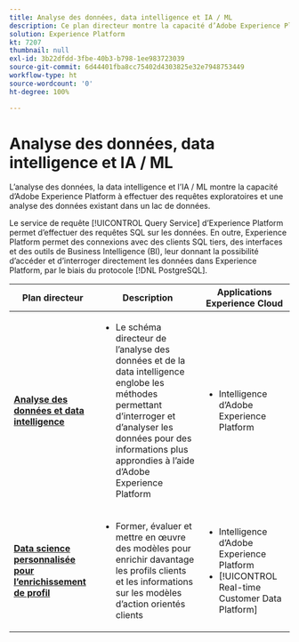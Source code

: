 ```yaml
---
title: Analyse des données, data intelligence et IA / ML
description: Ce plan directeur montre la capacité d’Adobe Experience Platform à effectuer des requêtes exploratoires et une analyse des données existant dans un lac de données.
solution: Experience Platform
kt: 7207
thumbnail: null
exl-id: 3b22dfdd-3fbe-40b3-b798-1ee983723039
source-git-commit: 6d44401fba8cc75402d4303825e32e7948753449
workflow-type: ht
source-wordcount: '0'
ht-degree: 100%

---
```


# Analyse des données, data intelligence et IA / ML

L’analyse des données, la data intelligence et l’IA / ML montre la capacité d’Adobe Experience Platform à effectuer des requêtes exploratoires et une analyse des données existant dans un lac de données.

Le service de requête [!UICONTROL Query Service] d’Experience Platform permet d’effectuer des requêtes SQL sur les données. En outre, Experience Platform permet des connexions avec des clients SQL tiers, des interfaces et des outils de Business Intelligence (BI), leur donnant la possibilité d’accéder et d’interroger directement les données dans Experience Platform, par le biais du protocole [!DNL PostgreSQL].

| Plan directeur | Description | Applications Experience Cloud |
|---|---|---|
| **[Analyse des données et data intelligence](analysis.md)** | <ul><li>Le schéma directeur de l’analyse des données et de la data intelligence englobe les méthodes permettant d’interroger et d’analyser les données pour des informations plus approndies à l’aide d’Adobe Experience Platform</ul></li> | <ul><li> Intelligence d’Adobe Experience Platform</ul></li> |
| **[Data science personnalisée pour l’enrichissement de profil](data-science.md)** | <ul><li>Former, évaluer et mettre en œuvre des modèles pour enrichir davantage les profils clients et les informations sur les modèles d’action orientés clients</li></ul> | <ul><li>Intelligence d’Adobe Experience Platform</li><li> [!UICONTROL Real-time Customer Data Platform]</li></ul> |
